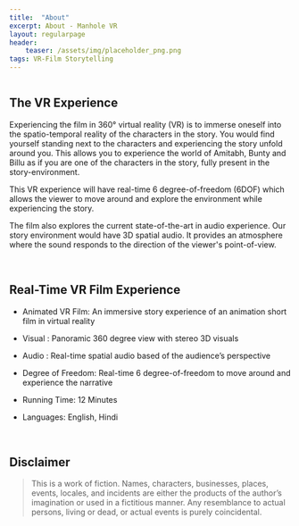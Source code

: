 ```yaml
---
title:  "About"
excerpt: About - Manhole VR
layout: regularpage
header:
    teaser: /assets/img/placeholder_png.png
tags: VR-Film Storytelling
---
```


<figure class="align-center" style="width: 100%; max-width:400px;">
  <img src="{{ site.url }}{{ site.baseurl }}/assets/img/mvrimages/manhole_title_animated.gif" alt="">
</figure> 

## <b>The VR Experience</b>

Experiencing the film in 360° virtual reality (VR) is to immerse oneself into the spatio-temporal reality of the characters in the story. You would find yourself standing next to the characters and experiencing the story unfold around you. This allows you to experience the world of Amitabh, Bunty and Billu as if you are one of the characters in the story, fully present in the story-environment.

This VR experience will have real-time 6 degree-of-freedom (6DOF) which allows the viewer to move around and explore the environment while experiencing the story.

The film also explores the current state-of-the-art in audio experience. Our story environment would have 3D spatial audio. It provides an atmosphere where the sound responds to the direction of the viewer's point-of-view. 

<br>

## <b>Real-Time VR Film Experience</b>

* Animated VR Film: An immersive story experience of an animation short film in virtual reality

* Visual : Panoramic 360 degree view with stereo 3D visuals

* Audio : Real-time spatial audio based of the audience’s perspective

* Degree of Freedom: 
Real-time 6 degree-of-freedom to move around and experience the narrative

* Running Time: 
12 Minutes

* Languages: English, Hindi

<br>

## <b>Disclaimer</b>

> This is a work of fiction. Names,
characters, businesses, places, events, locales, and
incidents are either the products of the author’s imagination
or used in a fictitious manner. Any resemblance to actual
persons, living or dead, or actual events is purely
coincidental.

<figure class="align-center" style="width:100%; max-width:400px;">
  <img src="{{ site.url }}{{ site.baseurl }}/assets/img/mvrimages/homepage_vr.png" alt="">
</figure> 

